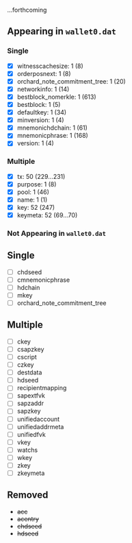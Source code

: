 ...forthcoming

## Appearing in `wallet0.dat`

### Single

- [x] witnesscachesize: 1 (8)
- [x] orderposnext: 1 (8)
- [x] orchard_note_commitment_tree: 1 (20)
- [x] networkinfo: 1 (14)
- [x] bestblock_nomerkle: 1 (613)
- [x] bestblock: 1 (5)
- [x] defaultkey: 1 (34)
- [x] minversion: 1 (4)
- [x] mnemonichdchain: 1 (61)
- [x] mnemonicphrase: 1 (168)
- [x] version: 1 (4)

### Multiple

- [x] tx: 50 (229...231)
- [x] purpose: 1 (8)
- [x] pool: 1 (46)
- [x] name: 1 (1)
- [x] key: 52 (247)
- [x] keymeta: 52 (69...70)

### Not Appearing in `wallet0.dat`

## Single

- [ ] chdseed
- [ ] cmnemonicphrase
- [ ] hdchain
- [ ] mkey
- [ ] orchard_note_commitment_tree

## Multiple

- [ ] ckey
- [ ] csapzkey
- [ ] cscript
- [ ] czkey
- [ ] destdata
- [ ] hdseed
- [ ] recipientmapping
- [ ] sapextfvk
- [ ] sapzaddr
- [ ] sapzkey
- [ ] unifiedaccount
- [ ] unifiedaddrmeta
- [ ] unifiedfvk
- [ ] vkey
- [ ] watchs
- [ ] wkey
- [ ] zkey
- [ ] zkeymeta

## Removed

- ~~acc~~
- ~~acentry~~
- ~~chdseed~~
- ~~hdseed~~
